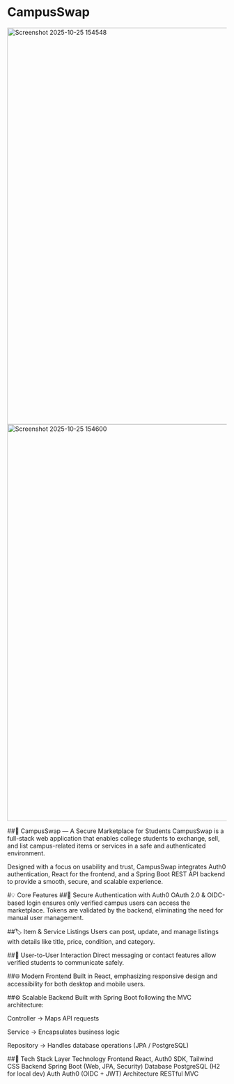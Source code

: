 # CampusSwap
<img width="1919" height="910" alt="Screenshot 2025-10-25 154548" src="https://github.com/user-attachments/assets/956ebce2-b58f-491f-8f6e-925384424b2d" />
<img width="1919" height="911" alt="Screenshot 2025-10-25 154600" src="https://github.com/user-attachments/assets/741b8028-651f-44ff-9c3a-ca8642eb93d1" />

##🏫 CampusSwap — A Secure Marketplace for Students
CampusSwap is a full-stack web application that enables college students to exchange, sell, and list campus-related items or services in a safe and authenticated environment.

Designed with a focus on usability and trust, CampusSwap integrates Auth0 authentication, React for the frontend, and a Spring Boot REST API backend to provide a smooth, secure, and scalable experience.

#💡 Core Features
##🔐 Secure Authentication with Auth0
OAuth 2.0 & OIDC-based login ensures only verified campus users can access the marketplace. Tokens are validated by the backend, eliminating the need for manual user management.

##🏷️ Item & Service Listings
Users can post, update, and manage listings with details like title, price, condition, and category.

##💬 User-to-User Interaction
Direct messaging or contact features allow verified students to communicate safely.

##🌐 Modern Frontend
Built in React, emphasizing responsive design and accessibility for both desktop and mobile users.

##⚙️ Scalable Backend
Built with Spring Boot following the MVC architecture:

Controller → Maps API requests

Service → Encapsulates business logic

Repository → Handles database operations (JPA / PostgreSQL)

##🧰 Tech Stack
Layer Technology Frontend React, Auth0 SDK, Tailwind CSS Backend Spring Boot (Web, JPA, Security) Database PostgreSQL (H2 for local dev) Auth Auth0 (OIDC + JWT) Architecture RESTful MVC
